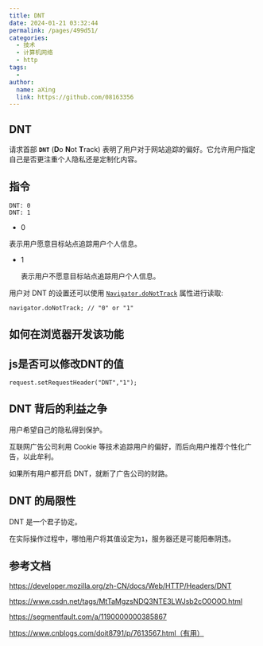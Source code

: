```yaml
---
title: DNT
date: 2024-01-21 03:32:44
permalink: /pages/499d51/
categories:
  - 技术
  - 计算机网络
  - http
tags:
  - 
author: 
  name: aXing
  link: https://github.com/08163356
---
```

## DNT

请求首部 **`DNT`** (**D**o **N**ot **T**rack) 表明了用户对于网站追踪的偏好。它允许用户指定自己是否更注重个人隐私还是定制化内容。

## 指令

```
DNT: 0
DNT: 1
```



- 0

<!-- more -->
  表示用户愿意目标站点追踪用户个人信息。

- 1

  表示用户不愿意目标站点追踪用户个人信息。

用户对 DNT 的设置还可以使用 [`Navigator.doNotTrack`](https://developer.mozilla.org/zh-CN/docs/Web/API/Navigator/doNotTrack) 属性进行读取:

```
navigator.doNotTrack; // "0" or "1"
```

## 如何在浏览器开发该功能



## js是否可以修改DNT的值

```
request.setRequestHeader("DNT","1");
```



## DNT 背后的利益之争

用户希望自己的隐私得到保护。

互联网广告公司利用 Cookie 等技术追踪用户的偏好，而后向用户推荐个性化广告，以此牟利。

如果所有用户都开启 DNT，就断了广告公司的财路。

## DNT 的局限性

DNT 是一个君子协定。

在实际操作过程中，哪怕用户将其值设定为`1`，服务器还是可能阳奉阴违。

## 参考文档

https://developer.mozilla.org/zh-CN/docs/Web/HTTP/Headers/DNT

https://www.csdn.net/tags/MtTaMgzsNDQ3NTE3LWJsb2cO0O0O.html

https://segmentfault.com/a/1190000000385867

https://www.cnblogs.com/doit8791/p/7613567.html（有用）